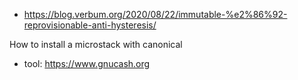 - https://blog.verbum.org/2020/08/22/immutable-%e2%86%92-reprovisionable-anti-hysteresis/

How to install a microstack with canonical 

- tool: https://www.gnucash.org
